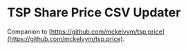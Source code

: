 # TSP Share Price CSV Updater

Companion to [https://github.com/mckelvym/tsp.price](https://github.com/mckelvym/tsp.price).
